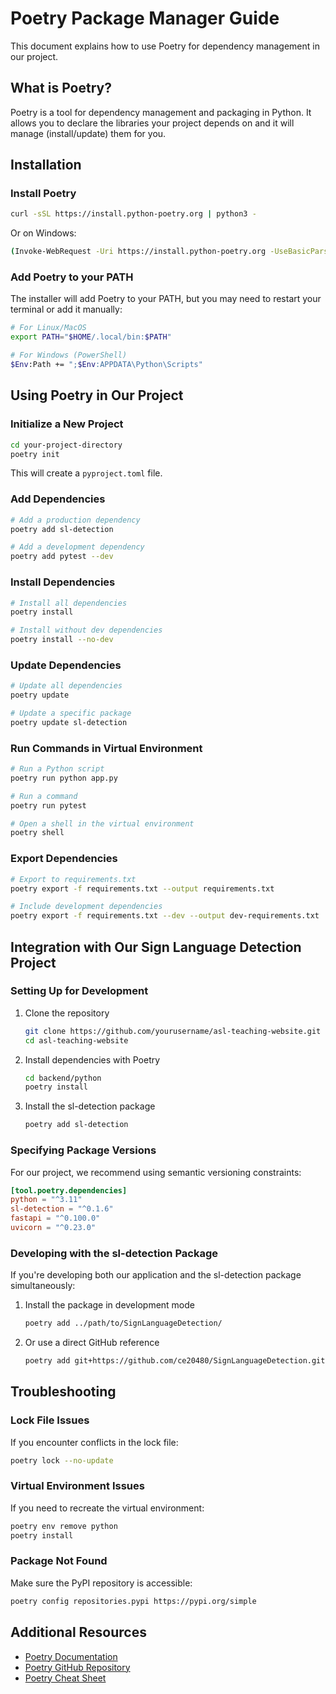 # Poetry Package Manager Guide

This document explains how to use Poetry for dependency management in our project.

## What is Poetry?

Poetry is a tool for dependency management and packaging in Python. It allows you to declare the libraries your project depends on and it will manage (install/update) them for you.

## Installation

### Install Poetry

```bash
curl -sSL https://install.python-poetry.org | python3 -
```

Or on Windows:

```bash
(Invoke-WebRequest -Uri https://install.python-poetry.org -UseBasicParsing).Content | python -
```

### Add Poetry to your PATH

The installer will add Poetry to your PATH, but you may need to restart your terminal or add it manually:

```bash
# For Linux/MacOS
export PATH="$HOME/.local/bin:$PATH"

# For Windows (PowerShell)
$Env:Path += ";$Env:APPDATA\Python\Scripts"
```

## Using Poetry in Our Project

### Initialize a New Project

```bash
cd your-project-directory
poetry init
```

This will create a `pyproject.toml` file.

### Add Dependencies

```bash
# Add a production dependency
poetry add sl-detection

# Add a development dependency
poetry add pytest --dev
```

### Install Dependencies

```bash
# Install all dependencies
poetry install

# Install without dev dependencies
poetry install --no-dev
```

### Update Dependencies

```bash
# Update all dependencies
poetry update

# Update a specific package
poetry update sl-detection
```

### Run Commands in Virtual Environment

```bash
# Run a Python script
poetry run python app.py

# Run a command
poetry run pytest

# Open a shell in the virtual environment
poetry shell
```

### Export Dependencies

```bash
# Export to requirements.txt
poetry export -f requirements.txt --output requirements.txt

# Include development dependencies
poetry export -f requirements.txt --dev --output dev-requirements.txt
```

## Integration with Our Sign Language Detection Project

### Setting Up for Development

1. Clone the repository

   ```bash
   git clone https://github.com/yourusername/asl-teaching-website.git
   cd asl-teaching-website
   ```

2. Install dependencies with Poetry

   ```bash
   cd backend/python
   poetry install
   ```

3. Install the sl-detection package
   ```bash
   poetry add sl-detection
   ```

### Specifying Package Versions

For our project, we recommend using semantic versioning constraints:

```toml
[tool.poetry.dependencies]
python = "^3.11"
sl-detection = "^0.1.6"
fastapi = "^0.100.0"
uvicorn = "^0.23.0"
```

### Developing with the sl-detection Package

If you're developing both our application and the sl-detection package simultaneously:

1. Install the package in development mode

   ```bash
   poetry add ../path/to/SignLanguageDetection/
   ```

2. Or use a direct GitHub reference
   ```bash
   poetry add git+https://github.com/ce20480/SignLanguageDetection.git
   ```

## Troubleshooting

### Lock File Issues

If you encounter conflicts in the lock file:

```bash
poetry lock --no-update
```

### Virtual Environment Issues

If you need to recreate the virtual environment:

```bash
poetry env remove python
poetry install
```

### Package Not Found

Make sure the PyPI repository is accessible:

```bash
poetry config repositories.pypi https://pypi.org/simple
```

## Additional Resources

- [Poetry Documentation](https://python-poetry.org/docs/)
- [Poetry GitHub Repository](https://github.com/python-poetry/poetry)
- [Poetry Cheat Sheet](https://gist.github.com/CarlosAMolina/57eb688d896743be1b7d7774d65a5792)
